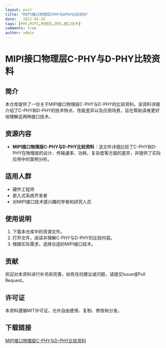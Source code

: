 ```yaml
---
layout: post
title: "MIPI接口物理层CPHY与DPHY比较资料"
date:   2022-05-26
tags: [PHY,MIPI,物理层,资料,接口技术]
comments: true
author: admin
---
```

# MIPI接口物理层C-PHY与D-PHY比较资料

## 简介
本仓库提供了一份关于MIPI接口物理层C-PHY与D-PHY的比较资料。该资料详细介绍了C-PHY和D-PHY的技术特点、性能差异以及应用场景，旨在帮助读者更好地理解这两种接口技术。

## 资源内容
- **MIPI接口物理层C-PHY与D-PHY比较资料**：该文件详细比较了C-PHY和D-PHY在物理层的设计、传输速率、功耗、复杂度等方面的差异，并提供了实际应用中的案例分析。

## 适用人群
- 硬件工程师
- 嵌入式系统开发者
- 对MIPI接口技术感兴趣的学者和研究人员

## 使用说明
1. 下载本仓库中的资源文件。
2. 打开文件，阅读并理解C-PHY与D-PHY的比较内容。
3. 根据实际需求，选择合适的MIPI接口技术。

## 贡献
欢迎对本资料进行补充和完善，如有任何建议或问题，请提交Issue或Pull Request。

## 许可证
本资料遵循MIT许可证，允许自由使用、复制、修改和分发。

## 下载链接

[MIPI接口物理层C-PHY与D-PHY比较资料](https://pan.quark.cn/s/d00c3addf71c)